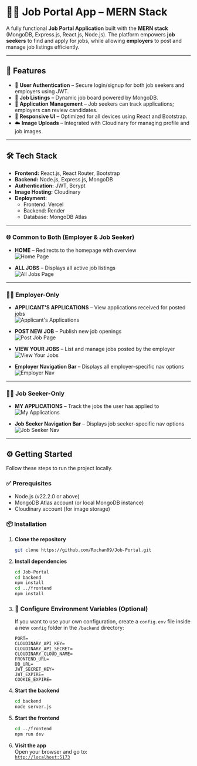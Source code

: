 # 🧑‍💼 Job Portal App – MERN Stack

A fully functional **Job Portal Application** built with the **MERN stack** (MongoDB, Express.js, React.js, Node.js). The platform empowers **job seekers** to find and apply for jobs, while allowing **employers** to post and manage job listings efficiently.

---

## 🚀 Features

- 🔐 **User Authentication** – Secure login/signup for both job seekers and employers using JWT.
- 📄 **Job Listings** – Dynamic job board powered by MongoDB.
- 📂 **Application Management** – Job seekers can track applications; employers can review candidates.
- 📱 **Responsive UI** – Optimized for all devices using React and Bootstrap.
- ☁️ **Image Uploads** – Integrated with Cloudinary for managing profile and job images.

---

## 🛠️ Tech Stack

- **Frontend:** React.js, React Router, Bootstrap  
- **Backend:** Node.js, Express.js, MongoDB  
- **Authentication:** JWT, Bcrypt  
- **Image Hosting:** Cloudinary  
- **Deployment:**  
  - Frontend: Vercel  
  - Backend: Render  
  - Database: MongoDB Atlas

---
### 🌐 Common to Both (Employer & Job Seeker)

- **HOME** – Redirects to the homepage with overview  
  ![Home Page](./screenshots/home.png)

- **ALL JOBS** – Displays all active job listings  
  ![All Jobs Page](./screenshots/all-jobs.png)

---

### 🧑‍💼 Employer-Only

- **APPLICANT'S APPLICATIONS** – View applications received for posted jobs  
  ![Applicant's Applications](./screenshots/applicants-applications.png)

- **POST NEW JOB** – Publish new job openings  
  ![Post Job Page](./screenshots/post-new-job.png)

- **VIEW YOUR JOBS** – List and manage jobs posted by the employer  
  ![View Your Jobs](./screenshots/view-your-jobs.png)

- **Employer Navigation Bar** – Displays all employer-specific nav options  
  ![Employer Nav](./screenshots/employer-nav.png)

---

### 👨‍🎓 Job Seeker-Only

- **MY APPLICATIONS** – Track the jobs the user has applied to  
  ![My Applications](./screenshots/my-applications.png)

- **Job Seeker Navigation Bar** – Displays job seeker-specific nav options  
  ![Job Seeker Nav](./screenshots/jobseeker-nav.png)

---

## ⚙️ Getting Started

Follow these steps to run the project locally.

### ✅ Prerequisites

- Node.js (v22.2.0 or above)
- MongoDB Atlas account (or local MongoDB instance)
- Cloudinary account (for image storage)

### 📦 Installation

1. **Clone the repository**
   ```bash
   git clone https://github.com/Rochan09/Job-Portal.git
   ```

2. **Install dependencies**
   ```bash
   cd Job-Portal
   cd backend
   npm install
   cd ../frontend
   npm install
   ```

3. ### 📝 Configure Environment Variables (Optional)
   If you want to use your own configuration, create a `config.env` file inside a new `config` folder in the `/backend` directory:

   ```env
   PORT=
   CLOUDINARY_API_KEY=
   CLOUDINARY_API_SECRET=
   CLOUDINARY_CLOUD_NAME=
   FRONTEND_URL=
   DB_URL=
   JWT_SECRET_KEY=
   JWT_EXPIRE=
   COOKIE_EXPIRE=
   ```

4. **Start the backend**
   ```bash
   cd backend
   node server.js
   ```

5. **Start the frontend**
   ```bash
   cd ../frontend
   npm run dev
   ```

6. **Visit the app**  
   Open your browser and go to:  
   [`http://localhost:5173`](http://localhost:5173)
